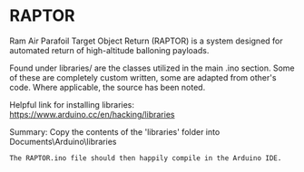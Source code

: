 # RAPTOR
Ram Air Parafoil Target Object Return (RAPTOR) is a system designed for automated return of high-altitude balloning payloads. 


Found under libraries/ are the classes utilized in the main .ino section. Some of these are completely custom written, some are adapted from other's code. Where applicable, the source has been noted.


Helpful link for installing libraries: https://www.arduino.cc/en/hacking/libraries

Summary:
	Copy the contents of the 'libraries' folder into Documents\Arduino\libraries
	
	The RAPTOR.ino file should then happily compile in the Arduino IDE.
